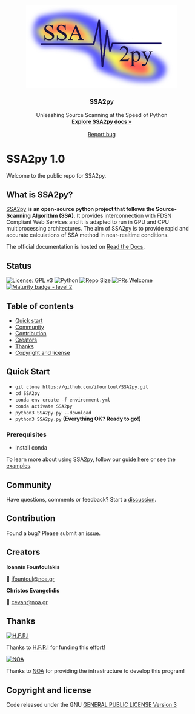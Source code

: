 <p align="center">
  <a href="">
    <img src="logo.jpg" width="400" alt="SSA2py logo">
  </a>
</p>

<h3 align="center">SSA2py</h3>

<p align="center">
   Unleashing Source Scanning at the Speed of Python
  <br>
  <a href=""><strong>Explore SSA2py docs »</strong></a>
  <br>
  <br>
  <a href="">Report bug</a>
</p>


# SSA2py 1.0

Welcome to the public repo for SSA2py.

## What is SSA2py?

[SSA2py]() **is an open-source python project that follows the Source-Scanning Algorithm (SSA)**.
It provides interconnection with FDSN Compliant Web Services and it is adapted to run in GPU and CPU multiprocessing architectures. 
The aim of SSA2py is to provide rapid and accurate calculations of SSA method in near-realtime conditions.

The official documentation is hosted on [Read the Docs]().

## Status

[![License: GPL v3](https://img.shields.io/badge/License-GPLv3-blue.svg)](https://www.gnu.org/licenses/gpl-3.0)
![Python](https://img.shields.io/badge/python-3.10-blue.svg)
![Repo Size](https://img.shields.io/github/repo-size/Sulstice/global-chem)
[![PRs Welcome](https://img.shields.io/badge/PRs-welcome-brightgreen.svg?style=flat-square)](http://makeapullrequest.com)
[![Maturity badge - level 2](https://img.shields.io/badge/Maturity-Level%202%20--%20First%20Release-yellowgreen.svg)](https://github.com/tophat/getting-started/blob/master/scorecard.md)

## Table of contents

- [Quick start](#quick-start)
- [Community](#community)
- [Contribution](#contribution)
- [Creators](#creators)
- [Thanks](#thanks)
- [Copyright and license](#copyright-and-license)


## Quick Start
- `git clone https://github.com/ifountoul/SSA2py.git`
- `cd SSA2py`
- `conda env create -f environment.yml`
- `conda activate SSA2py`
- `python3 SSA2py.py --download`
- `python3 SSA2py.py` **(Everything OK? Ready to go!)**

### Prerequisites
- Install conda

To learn more about using SSA2py, follow our [guide here]() or see the [examples]().

## Community

Have questions, comments or feedback? Start a [discussion]().

## Contribution

Found a bug? Please submit an [issue]().

## Creators

**Ioannis Fountoulakis**

:email: ifountoul@noa.gr

**Christos Evangelidis**

:email: cevan@noa.gr


## Thanks 

<a href="https://www.elidek.gr/en/homepage/">
  <img src="https://www.elidek.gr/wp-content/themes/elidek/images/elidek_logo_en.png" alt="H.F.R.I" width="310" height="90">
</a>

Thanks to [H.F.R.I](https://www.elidek.gr/en/homepage/) for funding this effort!


<a href="https://www.noa.gr/en/">
  <img src="https://www.noa.gr/wp-content/uploads/2019/12/noa_logo.svg" alt="NOA" width="110" height="110">
</a>

Thanks to [NOA](https://www.noa.gr/en/) for providing the infrastructure to develop this program!

## Copyright and license

Code released under the GNU [GENERAL PUBLIC LICENSE Version 3](https://github.com/ifountoul/SSA2py-Ghost/blob/master/LICENSE)
